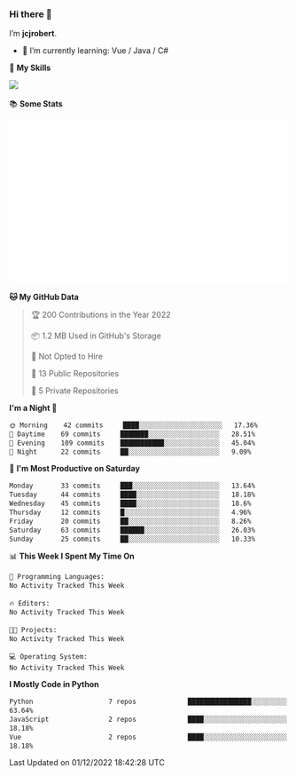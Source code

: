 ### Hi there 👋

I’m **jcjrobert**.

- 🌱 I’m currently learning: Vue / Java / C#

🌟 **My Skills**

![](https://img.shields.io/badge/-Python-3e74a2?style=flat-square&logo=Python&logoColor=fff)

📚 **Some Stats**

![](https://github.com/jcjrobert/github-stats/blob/master/generated/overview.svg)

<!--START_SECTION:waka-->
**🐱 My GitHub Data** 

> 🏆 200 Contributions in the Year 2022
 > 
> 📦 1.2 MB Used in GitHub's Storage 
 > 
> 🚫 Not Opted to Hire
 > 
> 📜 13 Public Repositories 
 > 
> 🔑 5 Private Repositories  
 > 
**I'm a Night 🦉** 

```text
🌞 Morning    42 commits     ████░░░░░░░░░░░░░░░░░░░░░   17.36% 
🌆 Daytime    69 commits     ███████░░░░░░░░░░░░░░░░░░   28.51% 
🌃 Evening    109 commits    ███████████░░░░░░░░░░░░░░   45.04% 
🌙 Night      22 commits     ██░░░░░░░░░░░░░░░░░░░░░░░   9.09%

```
📅 **I'm Most Productive on Saturday** 

```text
Monday       33 commits     ███░░░░░░░░░░░░░░░░░░░░░░   13.64% 
Tuesday      44 commits     ████░░░░░░░░░░░░░░░░░░░░░   18.18% 
Wednesday    45 commits     ████░░░░░░░░░░░░░░░░░░░░░   18.6% 
Thursday     12 commits     █░░░░░░░░░░░░░░░░░░░░░░░░   4.96% 
Friday       20 commits     ██░░░░░░░░░░░░░░░░░░░░░░░   8.26% 
Saturday     63 commits     ██████░░░░░░░░░░░░░░░░░░░   26.03% 
Sunday       25 commits     ██░░░░░░░░░░░░░░░░░░░░░░░   10.33%

```


📊 **This Week I Spent My Time On** 

```text
💬 Programming Languages: 
No Activity Tracked This Week

🔥 Editors: 
No Activity Tracked This Week

🐱‍💻 Projects: 
No Activity Tracked This Week

💻 Operating System: 
No Activity Tracked This Week

```

**I Mostly Code in Python** 

```text
Python                   7 repos             ████████████████░░░░░░░░░   63.64% 
JavaScript               2 repos             ████░░░░░░░░░░░░░░░░░░░░░   18.18% 
Vue                      2 repos             ████░░░░░░░░░░░░░░░░░░░░░   18.18%

```



 Last Updated on 01/12/2022 18:42:28 UTC
<!--END_SECTION:waka-->

